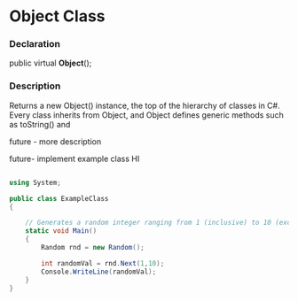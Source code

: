 # Object Class

### Declaration

public virtual **Object**();

### Description

Returns a new Object() instance, the top of the hierarchy of classes in C#. Every class inherits from Object, and Object defines generic methods such as toString() and 


future - more description 


future- implement example class
HI


```C#

using System;

public class ExampleClass
{

    // Generates a random integer ranging from 1 (inclusive) to 10 (exclusive)
    static void Main()
    {
        Random rnd = new Random();

        int randomVal = rnd.Next(1,10);
        Console.WriteLine(randomVal);
    }
}

```
